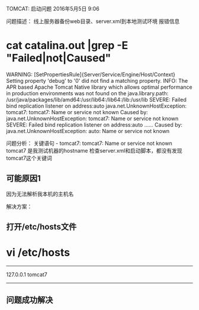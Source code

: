 TOMCAT: 启动问题
2016年5月5日
9:06
 
问题描述：
线上服务器备份web目录、server.xml到本地测试环境
报错信息
# cat catalina.out |grep -E "Failed|not|Caused"
WARNING: [SetPropertiesRule]{Server/Service/Engine/Host/Context} Setting property 'debug' to '0' did not find a matching property.
INFO: The APR based Apache Tomcat Native library which allows optimal performance in production environments was not found on the java.library.path: /usr/java/packages/lib/amd64:/usr/lib64:/lib64:/lib:/usr/lib
SEVERE: Failed bind replication listener on address:auto
java.net.UnknownHostException: tomcat7: tomcat7: Name or service not known
Caused by: java.net.UnknownHostException: tomcat7: Name or service not known
SEVERE: Failed bind replication listener on address:auto
......
Caused by: java.net.UnknownHostException: auto: Name or service not known
 
问题分析：
关键语句 - tomcat7: tomcat7: Name or service not known
tomcat7 是我测试机器的hostname
检查server.xml和启动脚本，都没有发现tomcat7这个关键词
## 可能原因1
因为无法解析我本机的主机名
 
解决方案：
## 打开/etc/hosts文件
# vi /etc/hosts
****************************
127.0.0.1 tomcat7
****************************
## 问题成功解决
